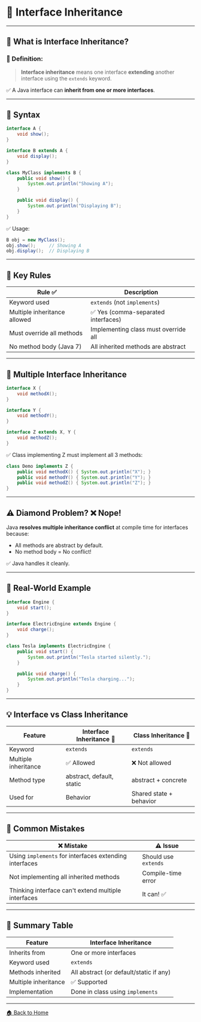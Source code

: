 # 🍁 Interface Inheritance

---

## 🧠 What is Interface Inheritance?

### 📌 Definition:

> **Interface inheritance** means one interface **extending** another interface using the `extends` keyword.

✅ A Java interface can **inherit from one or more interfaces**.

---

## 🔧 Syntax

```java
interface A {
    void show();
}

interface B extends A {
    void display();
}
```

```java
class MyClass implements B {
    public void show() {
        System.out.println("Showing A");
    }

    public void display() {
        System.out.println("Displaying B");
    }
}
```

✅ Usage:

```java
B obj = new MyClass();
obj.show();     // Showing A
obj.display();  // Displaying B
```

---

## 🎯 Key Rules

| Rule ✅                       | Description                          |
| ---------------------------- | ------------------------------------ |
| Keyword used                 | `extends` (not `implements`)         |
| Multiple inheritance allowed | ✅ Yes (comma-separated interfaces)   |
| Must override all methods    | Implementing class must override all |
| No method body (Java 7)      | All inherited methods are abstract   |

---

## 🔗 Multiple Interface Inheritance

```java
interface X {
    void methodX();
}

interface Y {
    void methodY();
}

interface Z extends X, Y {
    void methodZ();
}
```

✅ Class implementing Z must implement all 3 methods:

```java
class Demo implements Z {
    public void methodX() { System.out.println("X"); }
    public void methodY() { System.out.println("Y"); }
    public void methodZ() { System.out.println("Z"); }
}
```

---

## ⚠️ Diamond Problem? ❌ Nope!

Java **resolves multiple inheritance conflict** at compile time for interfaces because:

* All methods are abstract by default.
* No method body = No conflict!

✅ Java handles it cleanly.

---

## 🧱 Real-World Example

```java
interface Engine {
    void start();
}

interface ElectricEngine extends Engine {
    void charge();
}

class Tesla implements ElectricEngine {
    public void start() {
        System.out.println("Tesla started silently.");
    }

    public void charge() {
        System.out.println("Tesla charging...");
    }
}
```

---

## 💡 Interface vs Class Inheritance

| Feature              | Interface Inheritance 🧬  | Class Inheritance 🧱    |
| -------------------- | ------------------------- | ----------------------- |
| Keyword              | `extends`                 | `extends`               |
| Multiple inheritance | ✅ Allowed                 | ❌ Not allowed           |
| Method type          | abstract, default, static | abstract + concrete     |
| Used for             | Behavior                  | Shared state + behavior |

---

## 🚫 Common Mistakes

| ❌ Mistake                                              | ⚠️ Issue             |
| ------------------------------------------------------ | -------------------- |
| Using `implements` for interfaces extending interfaces | Should use `extends` |
| Not implementing all inherited methods                 | Compile-time error   |
| Thinking interface can't extend multiple interfaces    | It can! ✅            |

---

## 🏁 Summary Table

| Feature              | Interface Inheritance                   |
| -------------------- | --------------------------------------- |
| Inherits from        | One or more interfaces                  |
| Keyword used         | `extends`                               |
| Methods inherited    | All abstract (or default/static if any) |
| Multiple inheritance | ✅ Supported                             |
| Implementation       | Done in class using `implements`        |

---
[🏠 Back to Home](../../README.md)